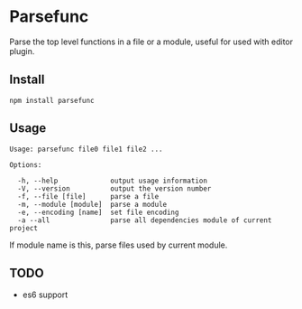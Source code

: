 # Parsefunc

Parse the top level functions in a file or a module, useful for used with editor plugin.

## Install

    npm install parsefunc

## Usage

```
Usage: parsefunc file0 file1 file2 ...

Options:

  -h, --help             output usage information
  -V, --version          output the version number
  -f, --file [file]      parse a file
  -m, --module [module]  parse a module
  -e, --encoding [name]  set file encoding
  -a --all               parse all dependencies module of current project
```

If module name is this, parse files used by current module.

## TODO

* es6 support
